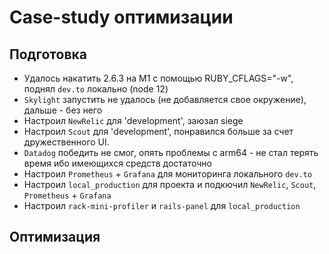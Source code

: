 # Case-study оптимизации

## Подготовка

- Удалось накатить 2.6.3 на M1 с помощью RUBY_CFLAGS="-w", поднял `dev.to` локально (node 12)
- `Skylight` запустить не удалось (не добавляется свое окружение), дальше - без него
- Настроил `NewRelic` для 'development', заюзал siege
- Настроил `Scout` для 'development', понравился больше за счет дружественного UI.
- `Datadog` победить не смог, опять проблемы с arm64 - не стал терять время ибо имеющихся средств достаточно
- Настроил `Prometheus` + `Grafana` для мониторинга локального `dev.to`
- Настроил `local_production` для проекта и подкючил `NewRelic`, `Scout`, `Prometheus` + `Grafana`
- Настроил `rack-mini-profiler` и `rails-panel` для `local_production`

## Оптимизация
